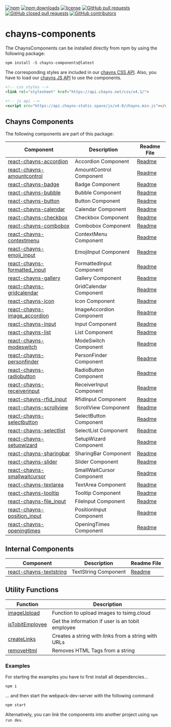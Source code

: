[![npm](https://img.shields.io/npm/v/chayns-components.svg?style=flat-square)](https://www.npmjs.com/package/chayns-components) 
[![npm downloads](https://img.shields.io/npm/dm/chayns-components.svg?style=flat-square)](https://www.npmjs.com/package/chayns-components)
[![license](https://img.shields.io/github/license/TobitSoftware/chayns-components.svg?style=flat-square)](https://github.com/TobitSoftware/chayns-components/blob/master/LICENSE) 
[![GitHub pull requests](https://img.shields.io/github/issues-pr/TobitSoftware/chayns-components.svg?style=flat-square)](https://github.com/TobitSoftware/chayns-components/pulls) 
[![GitHub closed pull requests](https://img.shields.io/github/issues-pr-closed-raw/TobitSoftware/chayns-components.svg?style=flat-square)](https://github.com/TobitSoftware/chayns-components/pulls?q=is%3Apr+is%3Aclosed)
[![GitHub contributors](https://img.shields.io/github/contributors/TobitSoftware/chayns-components.svg?style=flat-square)](https://github.com/TobitSoftware/chayns-components/graphs/contributors) 

# chayns-components #

The ChaynsComponents can be installed directly from npm by using the following package:

    npm install -S chayns-components@latest
    
The corresponding styles are included in our [chayns CSS API](https://github.com/TobitSoftware/chayns-css). Also, you have to load our [chayns JS API](https://github.com/TobitSoftware/chayns-js) to use the components.

```HTML
<!-- css styles -->
<link rel="stylesheet" href="https://api.chayns.net/css/v4.1/">

<!-- js api -->
<script src="https://api.chayns-static.space/js/v4.0/chayns.min.js"></script>
``` 

## Chayns Components ##
The following components are part of this package:

| Component                                                          | Description                                     | Readme File                                           |
|--------------------------------------------------------------------|-------------------------------------------------|-------------------------------------------------------|
| [react-chayns-accordion](/src/react-chayns-accordion/)             | Accordion Component                             | [Readme](/src/react-chayns-accordion/README.md)       |
| [react-chayns-amountcontrol](/src/react-chayns-amountcontrol/)     | AmountControl Component                         | [Readme](/src/react-chayns-amountcontrol/README.md)   |
| [react-chayns-badge](/src/react-chayns-badge/)                     | Badge Component                                 | [Readme](/src/react-chayns-badge/README.md)           |
| [react-chayns-bubble](/src/react-chayns-bubble/)                   | Bubble Component                                | [Readme](/src/react-chayns-bubble/README.md)          |
| [react-chayns-button](/src/react-chayns-button/)                   | Button Component                                | [Readme](/src/react-chayns-button/README.md)          |
| [react-chayns-calendar](/src/react-chayns-calendar/)               | Calendar Component                              | [Readme](/src/react-chayns-calendar/README.md)        |
| [react-chayns-checkbox](/src/react-chayns-checkbox/)               | Checkbox Component                              | [Readme](/src/react-chayns-checkbox/README.md)        |
| [react-chayns-combobox](/src/react-chayns-combobox/)               | Combobox Component                              | [Readme](/src/react-chayns-combobox/README.md)        |
| [react-chayns-contextmenu](/src/react-chayns-contextmenu/)         | ContextMenu Component                           | [Readme](/src/react-chayns-contextmenu/README.md)     |
| [react-chayns-emoji_input](/src/react-chayns-emoji_input/)         | EmojiInput Component                            | [Readme](/src/react-chayns-emoji_input/README.md)     |
| [react-chayns-formatted_input](/src/react-chayns-formatted_input/) | FormattedInput Component                        | [Readme](/src/react-chayns-formatted_input/README.md) |
| [react-chayns-gallery](/src/react-chayns-gallery/)                 | Gallery Component                               | [Readme](/src/react-chayns-gallery/README.md)         |
| [react-chayns-gridcalendar](/src/react-chayns-gridcalendar/)       | GridCalendar Component                          | [Readme](/src/react-chayns-gridcalendar/README.md)    |
| [react-chayns-icon](/src/react-chayns-icon/)                       | Icon Component                                  | [Readme](/src/react-chayns-icon/README.md)            |
| [react-chayns-image_accordion](/src/react-chayns-image_accordion/) | ImageAccordion Component                        | [Readme](/src/react-chayns-image_accordion/README.md) |
| [react-chayns-input](/src/react-chayns-input/)                     | Input Component                                 | [Readme](/src/react-chayns-input/README.md)           |
| [react-chayns-list](/src/react-chayns-list/)                       | List Component                                  | [Readme](/src/react-chayns-list/README.md)            |
| [react-chayns-modeswitch](/src/react-chayns-modeswitch/)           | ModeSwitch Component                            | [Readme](/src/react-chayns-modeswitch/README.md)      |
| [react-chayns-personfinder](/src/react-chayns-personfinder/)       | PersonFinder Component                          | [Readme](/src/react-chayns-personfinder/README.md)    |
| [react-chayns-radiobutton](/src/react-chayns-radiobutton/)         | RadioButton Component                           | [Readme](/src/react-chayns-radiobutton/README.md)     |
| [react-chayns-receiverinput](/src/react-chayns-receiverinput/)     | ReceiverInput Component                         | [Readme](/src/react-chayns-receiverinput/README.md)   |
| [react-chayns-rfid_input](/src/react-chayns-rfid_input/)           | RfidInput Component                             | [Readme](/src/react-chayns-rfid_input/README.md)      |
| [react-chayns-scrollview](/src/react-chayns-scrollview/)           | ScrollView Component                            | [Readme](/src/react-chayns-scrollview/README.md)      |
| [react-chayns-selectbutton](/src/react-chayns-selectbutton/)       | SelectButton Component                          | [Readme](/src/react-chayns-selectbutton/README.md)    |
| [react-chayns-selectlist](/src/react-chayns-selectlist/)           | SelectList Component                            | [Readme](/src/react-chayns-selectlist/README.md)      |
| [react-chayns-setupwizard](/src/react-chayns-setupwizard/)         | SetupWizard Component                           | [Readme](/src/react-chayns-setupwizard/README.md)     |
| [react-chayns-sharingbar](/src/react-chayns-sharingbar/)           | SharingBar Component                            | [Readme](/src/react-chayns-sharingbar/README.md)      |
| [react-chayns-slider](/src/react-chayns-slider/)                   | Slider Component                                | [Readme](/src/react-chayns-slider/README.md)          |
| [react-chayns-smallwaitcursor](/src/react-chayns-smallwaitcursor/) | SmallWaitCursor Component                       | [Readme](/src/react-chayns-smallwaitcursor/README.md) |
| [react-chayns-textarea](/src/react-chayns-textarea/)               | TextArea Component                              | [Readme](/src/react-chayns-textarea/README.md)        |
| [react-chayns-tooltip](/src/react-chayns-tooltip/)                 | Tooltip Component                               | [Readme](/src/react-chayns-tooltip/README.md)         |
| [react-chayns-file_input](/src/react-chayns-file_input/)           | FileInput Component                             | [Readme](/src/react-chayns-file_input/README.md)      |
| [react-chayns-position_input](/src/react-chayns-position_input/)   | PositionInput Component                         | [Readme](/src/react-chayns-position_input/README.md)             |
| [react-chayns-openingtimes](/src/react-chayns-openingtimes/)       | OpeningTimes Component                          | [Readme](/src/react-chayns-openingtimes/README.md)    |


## Internal Components ##

| Component                                                          | Description                                     | Readme File                                           |
|--------------------------------------------------------------------|-------------------------------------------------|-------------------------------------------------------|
| [react-chayns-textstring](/src/react-chayns-textstring/)           | TextString Component                            | [Readme](/src/react-chayns-textstring/README.md)      |

## Utility Functions ##

| Function                                                           | Description                                          |
|--------------------------------------------------------------------|------------------------------------------------------|
| [imageUpload](/src/utils/imageUpload.js)                           | Function to upload images to tsimg.cloud             |
| [isTobitEmployee](/src/utils/tobitEmployee.js)                     | Get the information if user is an tobit employee     |
| [createLinks](/src/utils/createLinks.js)                           | Creates a string with links from a string with URLs  |
| [removeHtml](/src/utils/removeHtml.js)                             | Removes HTML Tags from a string                      |


### Examples ###

For starting the examples you have to first install all dependencies...
```
npm i
```
... and then start the webpack-dev-server with the following command:

```
npm start
```

Alternatively, you can link the components into another project using ``npm run dev``.
